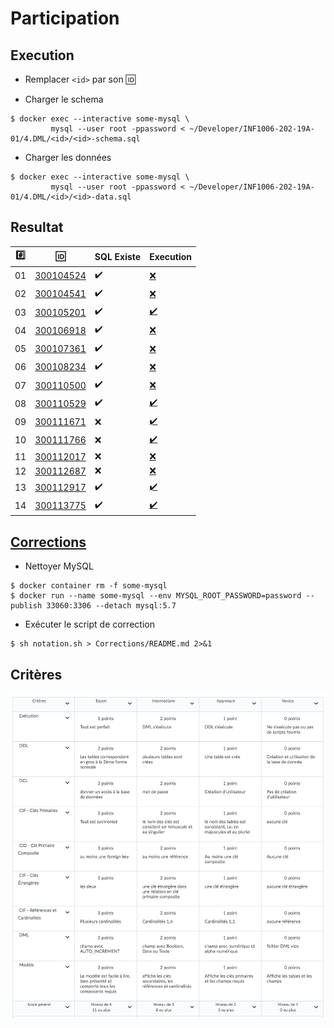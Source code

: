 # Participation

## Execution

* Remplacer `<id>` par son :id:

* Charger le schema

```
$ docker exec --interactive some-mysql \
         mysql --user root -ppassword < ~/Developer/INF1006-202-19A-01/4.DML/<id>/<id>-schema.sql
```

* Charger les données

```
$ docker exec --interactive some-mysql \
         mysql --user root -ppassword < ~/Developer/INF1006-202-19A-01/4.DML/<id>/<id>-data.sql
```

## Resultat


|:hash:| :id:                   | SQL Existe         | Execution                                            |
|------|------------------------|--------------------|------------------------------------------------------|
| 01   | [300104524](300104524) | :heavy_check_mark: | [:x:](Corrections#etudiant-300104524)                |
| 02   | [300104541](300104541) | :heavy_check_mark: | [:x:](Corrections#etudiant-300104541)                |
| 03   | [300105201](300105201) | :heavy_check_mark: | [:heavy_check_mark:](Corrections#etudiant-300105201) |
| 04   | [300106918](300106918) | :heavy_check_mark: | [:x:](Corrections#etudiant-300106918)                |
| 05   | [300107361](300107361) | :heavy_check_mark: | [:x:](Corrections#etudiant-300107361)                |
| 06   | [300108234](300108234) | :heavy_check_mark: | [:x:](Corrections#etudiant-300108234)                |
| 07   | [300110500](300110500) | :heavy_check_mark: | [:x:](Corrections#etudiant-300110500)                |
| 08   | [300110529](300110529) | :heavy_check_mark: | [:heavy_check_mark:](Corrections#etudiant-300110529) |
| 09   | [300111671](300111671) | :x:                | [:heavy_check_mark:](Corrections#etudiant-300110529) |
| 10   | [300111766](300111766) | :x:                | [:heavy_check_mark:](Corrections#etudiant-300111766) |
| 11   | [300112017](300112017) | :x:                | [:x:](Corrections#etudiant-300112017)                |
| 12   | [300112687](300112687) | :x:                | [:x:](Corrections#etudiant-300112687)                |
| 13   | [300112917](300112917) | :heavy_check_mark: | [:heavy_check_mark:](Corrections#etudiant-300112917) |
| 14   | [300113775](300113775) | :heavy_check_mark: | [:heavy_check_mark:](Corrections#etudiant-300113775) |

## [Corrections](Corrections)

* Nettoyer MySQL

```
$ docker container rm -f some-mysql
$ docker run --name some-mysql --env MYSQL_ROOT_PASSWORD=password --publish 33060:3306 --detach mysql:5.7
```

* Exécuter le script de correction

```
$ sh notation.sh > Corrections/README.md 2>&1
```

## Critères

![image](images/Criteres.png)

